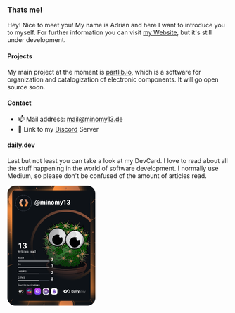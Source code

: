 ### Thats me!

Hey! Nice to meet you! My name is Adrian and here I want to introduce you to myself. For further information you can visit [my Website](https://www.minomy13.de), but it's still under development.

#### Projects

My main project at the moment is [partlib.io](https://github.com/partlib-io), which is a software for organization and catalogization of electronic components. It will go open source soon.

#### Contact

- 📫 Mail address: mail@minomy13.de
- 💬 Link to my [Discord](https://discord.minomy13.de) Server

#### daily.dev

Last but not least you can take a look at my DevCard. I love to read about all the stuff happening in the world of software development. I normally use Medium, so please don't be confused of the amount of articles read.

<img src="https://github.com/minomy13/minomy13/raw/main/devcard.svg" alt="DevCard of minomy13" width="200" />
